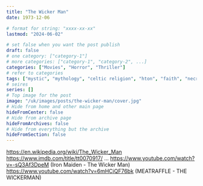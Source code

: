 ```yaml
---
title: "The Wicker Man"
date: 1973-12-06

# format for string: "xxxx-xx-xx"
lastmod: "2024-06-02"

# set false when you want the post publish
draft: false
# one category: ["category-1"]
# more categories: ["category-1", "category-2", ...]
categories: ["Movies", "Horror", "Thriller"]
# refer to categories
tags: ["mystic", "mythology", "celtic religion", "hton", "faith", "necro fetishism", "christopher lee"]
# seires
series: []
# Top image for the post
image: "/uk/images/posts/the-wicker-man/cover.jpg"
# Hide from home and other main page
hideFromCenter: false
# Hide from archive page
hideFromArchives: false
# Hide from everything but the archive
hideFromSection: false
---
```

https://en.wikipedia.org/wiki/The_Wicker_Man
https://www.imdb.com/title/tt0070917/
...
https://www.youtube.com/watch?v=-sQ3Af3DpeM (Iron Maiden - The Wicker Man)
https://www.youtube.com/watch?v=6mHCiQF76bk (MEATRAFFLE - THE WICKERMAN)
<!--more-->